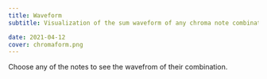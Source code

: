 ```yaml
---
title: Waveform
subtitle: Visualization of the sum waveform of any chroma note combination

date: 2021-04-12
cover: chromaform.png
---
```


<script setup>
import chromaForm from './form.vue'
</script>

Choose any of the notes to see the wavefrom of their combination.

<client-only >
  <chroma-form />
</client-only>
